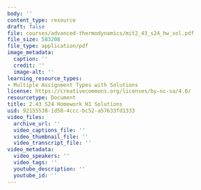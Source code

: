```yaml
---
body: ''
content_type: resource
draft: false
file: courses/advanced-thermodynamics/mit2_43_s24_hw_sol.pdf
file_size: 583208
file_type: application/pdf
image_metadata:
  caption: ''
  credit: ''
  image-alt: ''
learning_resource_types:
- Multiple Assignment Types with Solutions
license: https://creativecommons.org/licenses/by-nc-sa/4.0/
resourcetype: Document
title: 2.43 S24 Homework H1 Solutions
uid: 92155538-1d58-4ccc-bc52-a57633fd1333
video_files:
  archive_url: ''
  video_captions_file: ''
  video_thumbnail_file: ''
  video_transcript_file: ''
video_metadata:
  video_speakers: ''
  video_tags: ''
  youtube_description: ''
  youtube_id: ''
---
```

